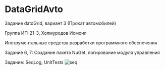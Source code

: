 # DataGridAvto

Задание datdGrid, вариант 3 (Прокат автомобилей)

Группа ИП-21-3, Холмуродов Исмоил

Инструментальные средства разработки программного обеспечения

Задание 6, 7: Создание пакета NuGet, логирование модуля управления

Задание: SeqLog, UnitTests
![seq](https://github.com/user-attachments/assets/3417fe89-a407-4020-9695-d1e9bac1c1a9)


